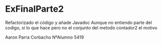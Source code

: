 # ExFinalParte2

Refactorizado el código y añade Javadoc
Aunque no entiendo parte del codigo, si lo que hace pero no el conjunto del metodo contador2 el motivo

Aaron Parra Corbacho
NºAlumno 5419
